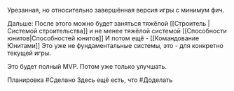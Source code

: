 Урезанная, но относительно завершённая версия игры с минимум фич.

Дальше:
После этого можно будет заняться тяжёлой [[Строитель |Системой строительства]] и не менее тяжёлой системой [[Способности юнитов|Способностей юнитов]]
И потом ещё - [[Командование Юнитами]]
Это уже не фундаментальные системы, это - для конкретно текущей игры.

Это будет полный MVP. Потом уже только улучшать.

Планировка #Сделано 
Здесь ещё есть, что #Доделать 